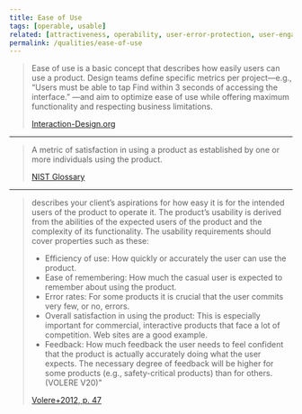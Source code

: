```yaml
---
title: Ease of Use
tags: [operable, usable]
related: [attractiveness, operability, user-error-protection, user-engagement, user-experience, user-interface-aesthetics, user-assistance, usability]
permalink: /qualities/ease-of-use
---
```



>Ease of use is a basic concept that describes how easily users can use a product. 
>Design teams define specific metrics per project—e.g., “Users must be able to tap Find within 3 seconds of accessing the interface.”
>—and aim to optimize ease of use while offering maximum functionality and respecting business limitations. 
>
>[Interaction-Design.org](https://www.interaction-design.org/literature/topics/ease-of-use)

<hr>

>A metric of satisfaction in using a product as established by one or more individuals using the product.
>
>[NIST Glossary](https://csrc.nist.gov/glossary/term/ease_of_use)

<hr>

> describes your client’s aspirations for how easy it is for the intended users of the product to operate it. The product’s usability is derived from the abilities of the expected users of the product and the complexity of its functionality.
>The usability requirements should cover properties such as these:
>
> * Efficiency of use: How quickly or accurately the user can use the product.
> * Ease of remembering: How much the casual user is expected to remember about using the product.
> * Error rates: For some products it is crucial that the user commits very few, or no, errors. 
> * Overall satisfaction in using the product: This is especially important for commercial, interactive products that face a lot of competition. Web sites are a good example. 
> * Feedback: How much feedback the user needs to feel confident that the product is actually accurately doing what the user expects. The necessary degree of feedback will be higher for some products (e.g., safety-critical products) than for others. (VOLERE V20)"
> 
>[Volere+2012, p. 47](/references/#volere)

